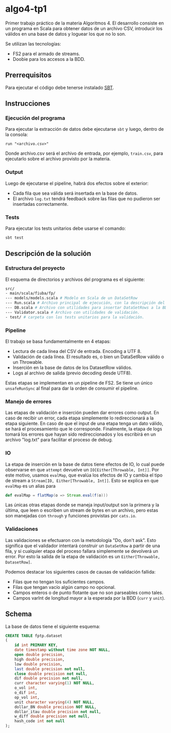 # algo4-tp1

Primer trabajo práctico de la materia Algoritmos 4. El desarrollo consiste en un programa en Scala para obtener datos
de un archivo CSV, introducir los válidos en una base de datos y loguear los que no lo son.

Se utilizan las tecnologías:

- FS2 para el armado de streams.
- Doobie para los accesos a la BDD.

## Prerrequisitos

Para ejecutar el código debe tenerse instalado [SBT](https://www.scala-sbt.org/1.x/docs/Installing-sbt-on-Linux.html).

## Instrucciones

### Ejecución del programa

Para ejecutar la extracción de datos debe ejecutarse `sbt` y luego, dentro de la consola:

```shell
run "<archivo.csv>"
```

Donde archivo.csv será el archivo de entrada, por ejemplo, `train.csv`, para ejecutarlo sobre 
el archivo provisto por la materia.

### Output

Luego de ejecutarse el pipeline, habrá dos efectos sobre el exterior:

- Cada fila que sea válida será insertada en la base de datos.
- El archivo `log.txt` tendrá feedback sobre las filas que no pudieron ser insertadas correctamente.

### Tests

Para ejecutar los tests unitarios debe usarse el comando:

```bash
sbt test
```

## Descripción de la solución

### Estructura del proyecto

El esquema de directorios y archivos del programa es el siguiente:

```bash
src/
- main/scala/fiuba/fp/
--- models/models.scala # Modelo en Scala de un DataSetRow
--- Run.scala # Archivo principal de ejecución, con la descripción del pipeline.
--- DB.scala # Archivo con utilidades para insertar DataSetRows a la BDD.
--- Validator.scala # Archivo con utilidades de validación.
- test/ # carpeta con los tests unitarios para la validación. 
```

### Pipeline

El trabajo se basa fundamentalmente en 4 etapas:

- Lectura de cada línea del CSV de entrada. Encoding a UTF 8.
- Validación de cada línea. El resultado es, o bien un DataSetRow válido o un Throwable.
- Inserción en la base de datos de los DatasetRow válidos. 
- Logs al archivo de salida (previo decoding desde UTF8).

Estas etapas se implementan en un pipeline de FS2. Se tiene un único `unsafeRunSync` al final para
dar la orden de consumir el pipeline.

### Manejo de errores

Las etapas de validación e inserción pueden dar errores como output. En caso de recibir un error, cada
etapa simplemente lo redireccionará a la etapa siguiente. En caso de que el input de una etapa tenga un dato válido,
se hará el procesamiento que le corresponde. Finalmente, la etapa de logs tomará los errores que hayan sido
redireccionados y los escribirá en un archivo "log.txt" para facilitar el proceso de debug.

### IO

La etapa de inserción en la base de datos tiene efectos de IO, lo cual puede observarse en que `attempt` devuelve
un `IO[Either[Throwable, Int]]`. Por este motivo, usamos `evalMap`, que evalúa los efectos de IO y cambia el tipo de
stream a `Stream[IO, Either[Throwable, Int]]`. Esto se explica en que `evalMap` es un alias para

```scala
def evalMap = flatMap(o => Stream.eval(f(o)))
```

Las únicas otras etapas donde se maneja input/output son la primera y la última, que leen o escriben un stream de 
bytes en un archivo, pero estas son manejadas con `through` y funciones provistas por `cats.io`.

### Validaciones

Las validaciones se efectuaron con la metodología "Do, don't ask". Esto significa que el validador
intentará construir un `DataSetRow` a partir de una fila, y si cualquier etapa del proceso fallara 
simplemente se devolverá un error. Por esto la salida de la etapa de validación es un 
`Either[Throwable, DatasetRow]`.

Podemos destacar los siguientes casos de causas de validación fallida:

- Filas que no tengan los suficientes campos.
- Filas que tengan vacío algún campo no opcional.
- Campos enteros o de punto flotante que no son parseables como tales.
- Campos varInt de longitud mayor a la esperada por la BDD (`curr` y `unit`).

## Schema

La base de datos tiene el siguiente esquema:

```sql
CREATE TABLE fptp.dataset
(
    id int PRIMARY KEY,
    date timestamp without time zone NOT NULL,
    open double precision,
    high double precision,
    low double precision,
    last double precision not null,
    close double precision not null,
    dif double precision not null,
    curr character varying(1) NOT NULL,
    o_vol int,
    o_dif int,
    op_vol int,
    unit character varying(4) NOT NULL,
    dollar_BN double precision NOT NULL,
    dollar_itau double precision not null,
    w_diff double precision not null,
    hash_code int not null
);
```
